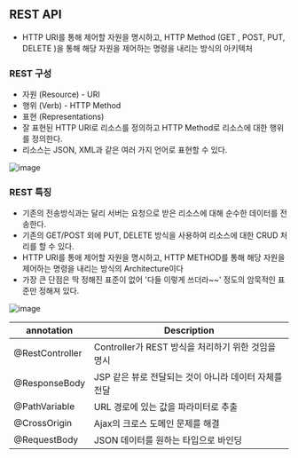 ## REST API

- HTTP URI를 통해 제어할 자원을 명시하고, HTTP Method (GET , POST, PUT, DELETE )을 통해 해당 자원을 제어하는 명령을 내리는 방식의 아키텍처

### REST 구성

- 자원 (Resource)  - URI
- 행위 (Verb)  - HTTP Method
- 표현 (Representations)
- 잘 표현된 HTTP URI로 리소스를 정의하고 HTTP Method로 리소스에 대한 행위를 정의한다.
- 리소스는 JSON, XML과 같은 여러 가지 언어로 표현할 수 있다.

![image](https://user-images.githubusercontent.com/67090601/139593918-1968d219-ef9c-4401-bc7d-81af7c2a55ea.png)



### REST 특징

- 기존의 전송방식과는 달리 서버는 요청으로 받은 리소스에 대해 순수한 데이터를 전송한다.
- 기존의 GET/POST 외에 PUT, DELETE 방식을 사용하여 리소스에 대한 CRUD 처리를 할 수 있다.
- HTTP URI를 통애 제어할 자원을 명시하고, HTTP METHOD를 통해 해당 자원을 제어하는 명령을 내리는 방식의 Architecture이다
- 가장 큰 단점은 딱 정해진 표준이 없어 '다들 이렇게 쓰더라~~' 정도의 암묵적인 표준만 정해져 있다.

![image](https://user-images.githubusercontent.com/67090601/139594007-fb631321-7d7d-4992-8c8f-5ed3631765b9.png)

| annotation      | Description                                           |
| --------------- | ----------------------------------------------------- |
| @RestController | Controller가 REST 방식을 처리하기 위한 것임을 명시    |
| @ResponseBody   | JSP 같은 뷰로 전달되는 것이 아니라 데이터 자체를 전달 |
| @PathVariable   | URL 경로에 있는 값을 파라미터로 추출                  |
| @CrossOrigin    | Ajax의 크로스 도메인 문제를 해결                      |
| @RequestBody    | JSON 데이터를 원하는 타입으로 바인딩                  |

